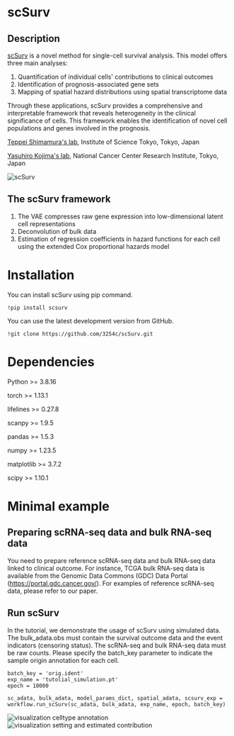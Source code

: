 # scSurv
## Description
[scSurv](https://www.biorxiv.org/content/10.1101/2024.12.10.627659v1) is a novel method for single-cell survival analysis.
This model offers three main analyses:
1. Quantification of individual cells' contributions to clinical outcomes
2. Identification of prognosis-associated gene sets
3. Mapping of spatial hazard distributions using spatial transcriptome data

Through these applications, scSurv provides a comprehensive and interpretable framework that reveals heterogeneity in the clinical significance of cells. 
This framework enables the identification of novel cell populations and genes involved in the prognosis.

[Teppei Shimamura's lab](https://www.shimamlab.info/), Institute of Science Tokyo, Tokyo, Japan

[Yasuhiro Kojima's lab](https://www.ncc.go.jp/jp/ri/division/computational_life_science),   National Cancer Center Research Institute, Tokyo, Japan

![scSurv](conceptial_fig.png)

## The scSurv framework
1. The VAE compresses raw gene expression into low-dimensional latent cell representations
2. Deconvolution of bulk data
3. Estimation of regression coefficients in hazard functions for each cell using the extended Cox proportional hazards model

# Installation
You can install scSurv using pip command.
```
!pip install scsurv
```
You can use the latest development version from GitHub.
```
!git clone https://github.com/3254c/scSurv.git
```

# Dependencies
Python >= 3.8.16

torch >= 1.13.1

lifelines >= 0.27.8

scanpy >= 1.9.5

pandas >= 1.5.3

numpy >= 1.23.5

matplotlib >= 3.7.2

scipy >= 1.10.1

# Minimal example
## Preparing scRNA-seq data and bulk RNA-seq data
You need to prepare reference scRNA-seq data and bulk RNA-seq data linked to clinical outcome. For instance, TCGA bulk RNA-seq data is available from the Genomic Data Commons (GDC) Data Portal (https://portal.gdc.cancer.gov/). For examples of reference scRNA-seq data, please refer to our paper. 

## Run scSurv
In the tutorial, we demonstrate the usage of scSurv using simulated data.
The bulk_adata.obs must contain the survival outcome data and the event indicators (censoring status).
The scRNA-seq and bulk RNA-seq data must be raw counts.
Please specify the batch_key parameter to indicate the sample origin annotation for each cell.
```
batch_key = 'orig.ident'
exp_name = 'tutolial_simulation.pt'
epoch = 10000

sc_adata, bulk_adata, model_params_dict, spatial_adata, scsurv_exp = workflow.run_scSurv(sc_adata, bulk_adata, exp_name, epoch, batch_key)
```
![visualization celltype annotation](umap_celltype_minor.png)
![visualization setting and estimated contribution](umap_setting_and_estimated_beta.png)
